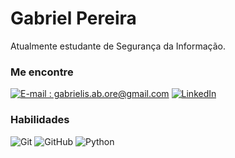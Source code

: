 # Gabriel Pereira 

Atualmente estudante de Segurança da Informação.
### Me encontre

[![E-mail : gabrielis.ab.ore@gmail.com](https://img.shields.io/badge/-Email-000?style=for-the-badge&logo=microsoft-outlook&logoColor=E94D5F)](gabrielis.ab.fonseca@gmail.com)
[![LinkedIn](https://img.shields.io/badge/-LinkedIn-000?style=for-the-badge&logo=linkedin&logoColor=30A3DC)](https://www.linkedin.com/in/gabriel-pereira-da-fonseca-olivera-7891a3278/)


### Habilidades

![Git](https://img.shields.io/badge/Git-000?style=for-the-badge&logo=git&logoColor=E94D5F)
![GitHub](https://img.shields.io/badge/GitHub-000?style=for-the-badge&logo=github&logoColor=E94D5F)
![Python](https://img.shields.io/badge/Python-000?style=for-the-badge&logo=Python&logoColor=E94D5F)
